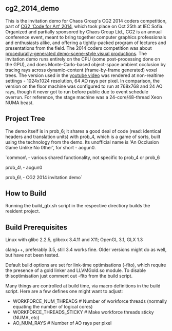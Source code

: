 cg2\_2014\_demo
-------------

This is the invitation demo for Chaos Group's CG2 2014 coders competition, part of [CG2 'Code for Art' 2014](http://cg2.chaosgroup.com/conf2014/), which took place on Oct 25th at IEC Sofia. Organized and partially sponsored by Chaos Group Ltd., CG2 is an annual conference event, meant to bring together computer graphics professionals and enthusiasts alike, and offering a tightly-packed program of lectures and presentations from the field. The 2014 coders competition was about [procedurally-generated demo-scene-style visual productions](http://cg2.chaosgroup.com/dev-competition/). The invitation demo runs entirely on the CPU (some post-processing done on the GPU), and does Monte-Carlo-based object-space ambient occlusion by tracing rays across dynamic-content (frame-by-frame generated) voxel trees. The version used in the [youtube video](https://www.youtube.com/watch?v=Fs5zvCip2uI) was rendered at non-realtime settings - 1024x1024 resolution, 64 AO rays per pixel. In comparison, the version on the floor machine was configured to run at 768x768 and 24 AO rays, though it never got to run before public due to event schedule overrun. For reference, the stage machine was a 24-core/48-thread Xeon NUMA beast.

Project Tree
------------

The demo itself is in prob\_6; it shares a good deal of code (read: identical headers and translation units) with prob\_4, which is a game of sorts, built using the technology from the demo. Its unofficial name is 'An Occlusion Game Unlike No 0ther', for short - aogun0.

`common\ - various shared functionality, not specific to prob\_4 or prob\_6

prob\_4\ - aogun0

prob\_6\ - CG2 2014 invitation demo`

How to Build
------------

Running the build\_glx.sh script in the respective directiory builds the resident project.

Build Prerequisites
-------------------

Linux with glibc 2.2.5, glibcxx 3.4.11 and X11; OpenGL 3.1, GLX 1.3

clang++, preferably 3.5, still 3.4 works fine. Older versions might do as well, but have not been tested.

Default build options are set for link-time optimisations (-flto), which require the presence of a gold linker and LLVMGold.so module. To disable thisoptimisation just comment out -flto from the build script.

Many things are controlled at build time, via macro definitions in the build script. Here are a few defines one might want to adjust:

* WORKFORCE\_NUM\_THREADS # Number of workforce threads (normally equating the number of logical cores)
* WORKFORCE\_THREADS\_STICKY # Make workforce threads sticky (NUMA, etc)
* AO\_NUM\_RAYS # Number of AO rays per pixel

